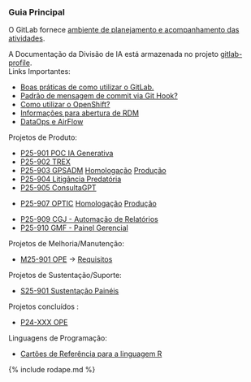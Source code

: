 ### Guia Principal
O GitLab fornece [ambiente de planejamento e acompanhamento das atividades](https://gitlab.tjrn.jus.br/groups/ia/-/boards).  

A Documentação da Divisão de IA está armazenada no projeto [gitlab-profile](https://gitlab.tjrn.jus.br/ia/gitlab-profile/).  
Links Importantes:  
- [Boas práticas de como utilizar o GitLab.](https://gitlab.tjrn.jus.br/ia/gitlab-profile/-/blob/main/START.md)  
- [Padrão de mensagem de commit via Git Hook?](https://gitlab.tjrn.jus.br/ia/gitlab-profile/-/blob/main/HOOK.md)  
- [Como utilizar o OpenShift?](https://gitlab.tjrn.jus.br/ia/gitlab-profile/-/blob/main/OPENSHIFT.md)  
- [Informações para abertura de RDM](https://gitlab.tjrn.jus.br/ia/gitlab-profile/-/blob/main/RDM.md)  
- [DataOps e AirFlow](https://gitlab.tjrn.jus.br/ia/gitlab-profile/-/blob/main/DATAOPS.md)  

Projetos de Produto:

- [P25-901 POC IA Generativa](https://gitlab.tjrn.jus.br/explore/projects/topics/[P25-901])
- [P25-902 TREX](https://gitlab.tjrn.jus.br/explore/projects/topics/TREX)
- [P25-903 GPSADM](https://gitlab.tjrn.jus.br/explore/projects/topics/P25-903) [Homologação](https://gpsadm-shiny-ia.apps.potiguar.intrajus.tjrn) [Produção]() 
- [P25-904 Litigância Predatória](https://gitlab.tjrn.jus.br/explore/projects/topics/Litigancia%20Predatoria)
- [P25-905 ConsultaGPT](https://gitlab.tjrn.jus.br/explore/projects/topics/[P25-905])  
<!-- - [P25-906 GPSJUS]() -->
- [P25-907 OPTIC](https://gitlab.tjrn.jus.br/explore/projects/topics/OPTIC) [Homologação](https://produtividade-shiny-ia.apps.potiguar.intrajus.tjrn/) [Produção](https://optic.jus.tjrn.br/)
<!-- - [P25-908 Projeto de Estratégia, Governança e Gestão de TI]() -->
- [P25-909 CGJ - Automação de Relatórios](https://gitlab.tjrn.jus.br/explore/projects/topics/P25-909)
- [P25-910 GMF - Painel Gerencial](https://gitlab.tjrn.jus.br/explore/projects/topics/P25-910)
<!-- - [P25-911 Data Driven]() -->

Projetos de Melhoria/Manutenção:

- [M25-901 OPE](https://gitlab.tjrn.jus.br/explore/projects/topics/OPE)   ->  [Requisitos](https://tjrnsetic-my.sharepoint.com/:w:/g/personal/f207860_tjrn_jus_br/EQBQBr_EOjNKt7lOlKXuY-ABEhO1oAfztSloCuXzefWztg?e=8sC2WV)

Projetos de Sustentação/Suporte:

- [S25-901 Sustentação Painéis]()  

Projetos concluídos :  

- [P24-XXX OPE](https://gitlab.tjrn.jus.br/explore/projects/topics/OPE)  

Linguagens de Programação:
- [Cartões de Referência para a linguagem R](https://rstudio.github.io/cheatsheets/)

{% include rodape.md %}